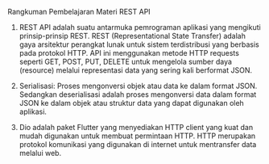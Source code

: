 Rangkuman Pembelajaran Materi REST API

1. REST API adalah suatu antarmuka pemrograman aplikasi yang mengikuti prinsip-prinsip REST. REST (Representational State Transfer) adalah gaya arsitektur perangkat lunak untuk sistem terdistribusi yang berbasis pada protokol HTTP. API ini menggunakan metode HTTP requests seperti GET, POST, PUT, DELETE untuk mengelola sumber daya (resource) melalui representasi data yang sering kali berformat JSON.

2. Serialisasi: Proses mengonversi objek atau data ke dalam format JSON. Sedangkan deserialisasi adalah proses mengonversi data dalam format JSON ke dalam objek atau struktur data yang dapat digunakan oleh aplikasi.

3. Dio adalah paket Flutter yang menyediakan HTTP client yang kuat dan mudah digunakan untuk membuat permintaan HTTP. HTTP merupakan protokol komunikasi yang digunakan di internet untuk mentransfer data melalui web.